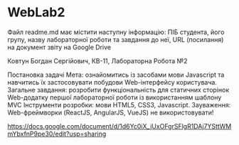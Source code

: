 # WebLab2

Файл readme.md має містити наступну інформацію:
ПІБ студента, його групу, назву лабораторної роботи та завдання до неї, URL (посилання) на документ звіту на Google Drive

Ковтун Богдан Сергійович, КВ-11, Лабораторна Робота №2

Постановка задачі
Мета: ознайомитись із засобами мови Javascript та навчитись їх застосовувати побудови Web-інтерфейсу користувача.
Загальне завдання: розробити функціональність для статичних сторінок Web-додатку першої лабораторної роботи із використанням шаблону MVC
Інструменти розробки: мови HTML5, CSS3, Javascript.
Зауваження: Web-фреймворки (ReactJS, AngularJS, VueJS) не використовувати!

https://docs.google.com/document/d/1d6Yc0iX_jUxOFgrSFlgR1DAj7YSttWMmYbxfnP9pe30/edit?usp=sharing
